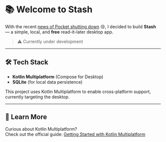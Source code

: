 # 📚 Welcome to Stash

With the recent [news of Pocket shutting down](https://www.pcmag.com/news/pocket-shut-down-the-read-it-later-app-will-close-on-july-8) 😢, I decided to build **Stash** — a simple, local, and **free** read-it-later desktop app.

> ⚠️ Currently under development

---

## 🛠️ Tech Stack

- **Kotlin Multiplatform** (Compose for Desktop)
- **SQLite** (for local data persistence)

This project uses Kotlin Multiplatform to enable cross-platform support, currently targeting the desktop.

---

## 📖 Learn More

Curious about Kotlin Multiplatform?  
Check out the official guide: [Getting Started with Kotlin Multiplatform](https://www.jetbrains.com/help/kotlin-multiplatform-dev/get-started.html)




